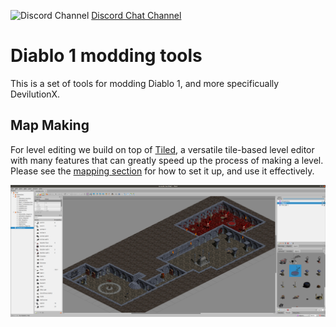 ![Discord Channel](https://avatars3.githubusercontent.com/u/1965106?s=16&v=4) [Discord Chat Channel](https://discord.gg/YQKCAYQ)

# Diablo 1 modding tools

This is a set of tools for modding Diablo 1, and more specificually DevilutionX.

## Map Making

For level editing we build on top of [Tiled](https://www.mapeditor.org/), a versatile tile-based level editor with many features that can greatly speed up the process of making a level. Please see the [mapping section](Tiled/README.md) for how to set it up, and use it effectively.

![Diablo map in Tiled](Tiled/docs/images/tiled.png)
